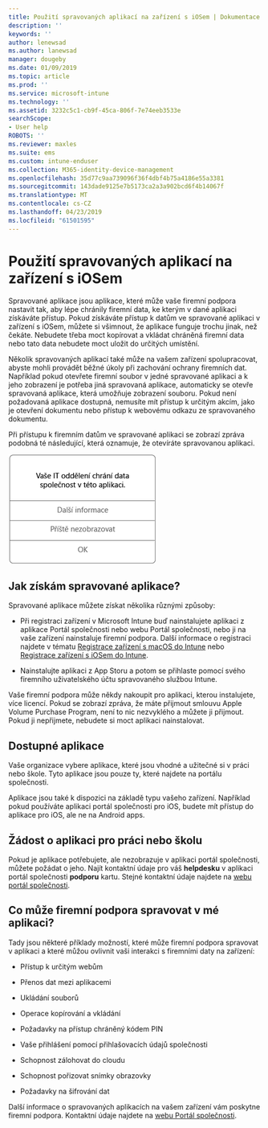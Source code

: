 ```yaml
---
title: Použití spravovaných aplikací na zařízení s iOSem | Dokumentace Microsoftu
description: ''
keywords: ''
author: lenewsad
ms.author: lanewsad
manager: dougeby
ms.date: 01/09/2019
ms.topic: article
ms.prod: ''
ms.service: microsoft-intune
ms.technology: ''
ms.assetid: 3232c5c1-cb9f-45ca-806f-7e74eeb3533e
searchScope:
- User help
ROBOTS: ''
ms.reviewer: maxles
ms.suite: ems
ms.custom: intune-enduser
ms.collection: M365-identity-device-management
ms.openlocfilehash: 35d77c9aa739096f36f4dbf4b75a4186e55a3381
ms.sourcegitcommit: 143dade9125e7b5173ca2a3a902bcd6f4b14067f
ms.translationtype: MT
ms.contentlocale: cs-CZ
ms.lasthandoff: 04/23/2019
ms.locfileid: "61501595"
---
```

# <a name="use-managed-apps-on-your-ios-device"></a>Použití spravovaných aplikací na zařízení s iOSem

Spravované aplikace jsou aplikace, které může vaše firemní podpora nastavit tak, aby lépe chránily firemní data, ke kterým v dané aplikaci získáváte přístup. Pokud získáváte přístup k datům ve spravované aplikaci v zařízení s iOSem, můžete si všimnout, že aplikace funguje trochu jinak, než čekáte. Nebudete třeba moct kopírovat a vkládat chráněná firemní data nebo tato data nebudete moct uložit do určitých umístění.

Několik spravovaných aplikací také může na vašem zařízení spolupracovat, abyste mohli provádět běžné úkoly při zachování ochrany firemních dat. Například pokud otevřete firemní soubor v jedné spravované aplikaci a k jeho zobrazení je potřeba jiná spravovaná aplikace, automaticky se otevře spravovaná aplikace, která umožňuje zobrazení souboru. Pokud není požadovaná aplikace dostupná, nemusíte mít přístup k určitým akcím, jako je otevření dokumentu nebo přístup k webovému odkazu ze spravovaného dokumentu.

Při přístupu k firemním datům ve spravované aplikaci se zobrazí zpráva podobná té následující, která oznamuje, že otevíráte spravovanou aplikaci.

![managed-apps-message-ios](./media/managed-apps-message.png)

## <a name="how-do-i-get-managed-apps"></a>Jak získám spravované aplikace?  
Spravované aplikace můžete získat několika různými způsoby:

-   Při registraci zařízení v Microsoft Intune buď nainstalujete aplikaci z aplikace Portál společnosti nebo webu Portál společnosti, nebo ji na vaše zařízení nainstaluje firemní podpora. Další informace o registraci najdete v tématu [Registrace zařízení s macOS do Intune](enroll-your-device-in-intune-ios.md) nebo [Registrace zařízení s iOSem do Intune](enroll-your-device-in-intune-macos.md).

-   Nainstalujte aplikaci z App Storu a potom se přihlaste pomocí svého firemního uživatelského účtu spravovaného službou Intune.

Vaše firemní podpora může někdy nakoupit pro aplikaci, kterou instalujete, více licencí. Pokud se zobrazí zpráva, že máte přijmout smlouvu Apple Volume Purchase Program, není to nic nezvyklého a můžete ji přijmout. Pokud ji nepřijmete, nebudete si moct aplikaci nainstalovat.

## <a name="available-apps"></a>Dostupné aplikace   
 Vaše organizace vybere aplikace, které jsou vhodné a užitečné si v práci nebo škole. Tyto aplikace jsou pouze ty, které najdete na portálu společnosti.   

 Aplikace jsou také k dispozici na základě typu vašeho zařízení. Například pokud používáte aplikaci portál společnosti pro iOS, budete mít přístup do aplikace pro iOS, ale ne na Android apps.   

## <a name="request-an-app-for-work-or-school"></a>Žádost o aplikaci pro práci nebo školu   
 Pokud je aplikace potřebujete, ale nezobrazuje v aplikaci portál společnosti, můžete požádat o jeho. Najít kontaktní údaje pro váš **helpdesku** v aplikaci portál společnosti **podporu** kartu. Stejné kontaktní údaje najdete na [webu portál společnosti](https://go.microsoft.com/fwlink/?linkid=2010980).   
 

## <a name="what-can-my-company-support-manage-in-an-app"></a>Co může firemní podpora spravovat v mé aplikaci?  
Tady jsou některé příklady možností, které může firemní podpora spravovat v aplikaci a které můžou ovlivnit vaši interakci s firemními daty na zařízení:

-   Přístup k určitým webům

-   Přenos dat mezi aplikacemi

-   Ukládání souborů

-   Operace kopírování a vkládání

-   Požadavky na přístup chráněný kódem PIN

-   Vaše přihlášení pomocí přihlašovacích údajů společnosti

-   Schopnost zálohovat do cloudu

-   Schopnost pořizovat snímky obrazovky

-   Požadavky na šifrování dat

Další informace o spravovaných aplikacích na vašem zařízení vám poskytne firemní podpora. Kontaktní údaje najdete na [webu Portál společnosti](https://go.microsoft.com/fwlink/?linkid=2010980).
